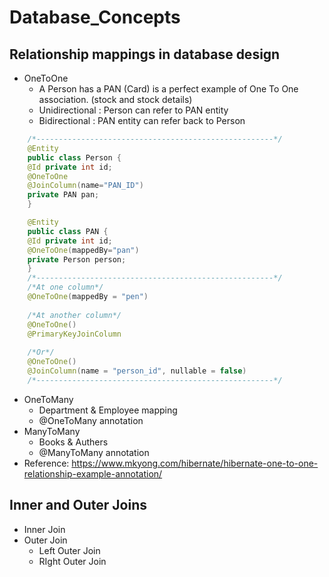 # Database_Concepts

## Relationship mappings in database design
* OneToOne
  - A Person has a PAN (Card) is a perfect example of One To One association. (stock and stock details)
  - Unidirectional : Person can refer to PAN entity
  - Bidirectional : PAN entity can refer back to Person
```java
    /*-----------------------------------------------------*/
    @Entity
    public class Person {
    @Id private int id;
    @OneToOne
    @JoinColumn(name="PAN_ID")
    private PAN pan;
    }

    @Entity
    public class PAN {
    @Id private int id;
    @OneToOne(mappedBy="pan")
    private Person person;
    }
    /*-----------------------------------------------------*/
    /*At one column*/
    @OneToOne(mappedBy = "pen")
   
    /*At another column*/
    @OneToOne()
    @PrimaryKeyJoinColumn
   
    /*Or*/
    @OneToOne()
    @JoinColumn(name = "person_id", nullable = false)
    /*-----------------------------------------------------*/   
```
* OneToMany
  - Department & Employee mapping
  - @OneToMany annotation
* ManyToMany
  - Books & Authers
  - @ManyToMany annotation
* Reference: https://www.mkyong.com/hibernate/hibernate-one-to-one-relationship-example-annotation/

## Inner and Outer Joins
* Inner Join
* Outer Join
  - Left Outer Join
  - RIght Outer Join
